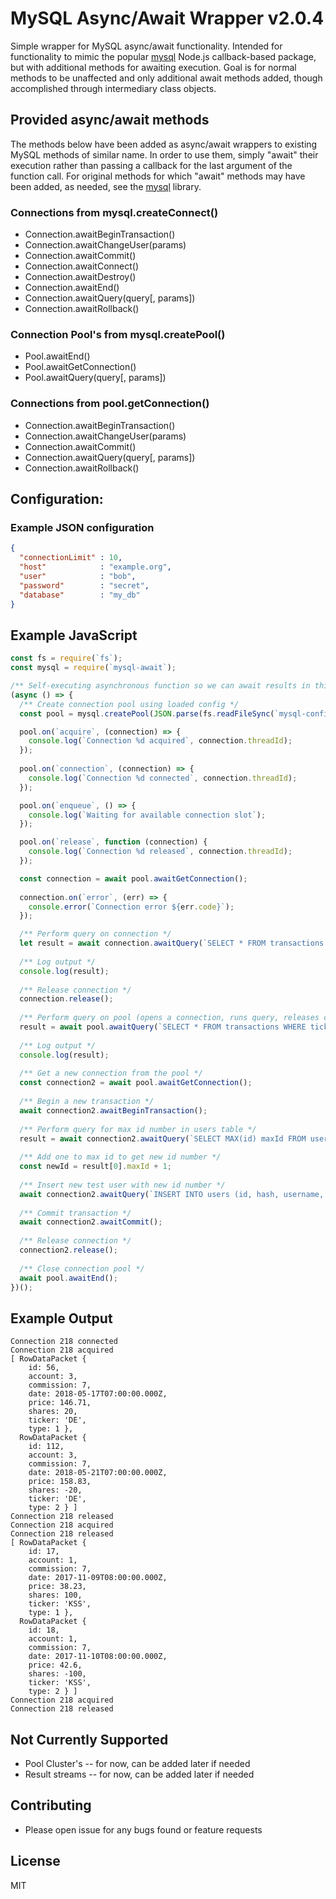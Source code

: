 # MySQL Async/Await Wrapper v2.0.4

Simple wrapper for MySQL async/await functionality.  Intended for functionality to mimic the popular [mysql](https://github.com/mysqljs/mysql) Node.js callback-based package, but with additional methods for awaiting execution.  Goal is for normal methods to be unaffected and only additional await methods added, though accomplished through intermediary class objects.

## Provided async/await methods

The methods below have been added as async/await wrappers to existing MySQL methods of similar name.  In order to use them, simply "await" their execution rather than passing a callback for the last argument of the function call.  For original methods for which "await" methods may have been added, as needed, see the [mysql](https://github.com/mysqljs/mysql) library.

### Connections from mysql.createConnect()

* Connection.awaitBeginTransaction()
* Connection.awaitChangeUser(params)
* Connection.awaitCommit()
* Connection.awaitConnect()
* Connection.awaitDestroy()
* Connection.awaitEnd()
* Connection.awaitQuery(query[, params])
* Connection.awaitRollback()

### Connection Pool's from mysql.createPool()

* Pool.awaitEnd()
* Pool.awaitGetConnection()
* Pool.awaitQuery(query[, params])

### Connections from pool.getConnection()

* Connection.awaitBeginTransaction()
* Connection.awaitChangeUser(params)
* Connection.awaitCommit()
* Connection.awaitQuery(query[, params])
* Connection.awaitRollback()

## Configuration:

### Example JSON configuration

```json
{
  "connectionLimit" : 10,
  "host"            : "example.org",
  "user"            : "bob",
  "password"        : "secret",
  "database"        : "my_db"
}
```

## Example JavaScript

```javascript
const fs = require(`fs`);
const mysql = require(`mysql-await`);

/** Self-executing asynchronous function so we can await results in this example */
(async () => {
  /** Create connection pool using loaded config */
  const pool = mysql.createPool(JSON.parse(fs.readFileSync(`mysql-config.json`)));

  pool.on(`acquire`, (connection) => {
    console.log(`Connection %d acquired`, connection.threadId);
  });
  
  pool.on(`connection`, (connection) => {
    console.log(`Connection %d connected`, connection.threadId);
  });

  pool.on(`enqueue`, () => {
    console.log(`Waiting for available connection slot`);
  });

  pool.on(`release`, function (connection) {
    console.log(`Connection %d released`, connection.threadId);
  });

  const connection = await pool.awaitGetConnection();
  
  connection.on(`error`, (err) => {
    console.error(`Connection error ${err.code}`);
  });

  /** Perform query on connection */
  let result = await connection.awaitQuery(`SELECT * FROM transactions WHERE ticker = ?`, [`DE`]);
  
  /** Log output */
  console.log(result);
  
  /** Release connection */
  connection.release();
    
  /** Perform query on pool (opens a connection, runs query, releases connection) */
  result = await pool.awaitQuery(`SELECT * FROM transactions WHERE ticker = ?`, [`KSS`]);
  
  /** Log output */
  console.log(result);
  
  /** Get a new connection from the pool */
  const connection2 = await pool.awaitGetConnection();
  
  /** Begin a new transaction */
  await connection2.awaitBeginTransaction();
  
  /** Perform query for max id number in users table */
  result = await connection2.awaitQuery(`SELECT MAX(id) maxId FROM users`);
  
  /** Add one to max id to get new id number */
  const newId = result[0].maxId + 1;
  
  /** Insert new test user with new id number */
  await connection2.awaitQuery(`INSERT INTO users (id, hash, username, name, accounts) VALUES (?, ?, ?, ?, ?)`, [newId, ``, `testuser`, `Test User`, ``]);
  
  /** Commit transaction */
  await connection2.awaitCommit();
  
  /** Release connection */
  connection2.release();
  
  /** Close connection pool */
  await pool.awaitEnd();
})();

```

## Example Output 

```console
Connection 218 connected
Connection 218 acquired
[ RowDataPacket {
    id: 56,
    account: 3,
    commission: 7,
    date: 2018-05-17T07:00:00.000Z,
    price: 146.71,
    shares: 20,
    ticker: 'DE',
    type: 1 },
  RowDataPacket {
    id: 112,
    account: 3,
    commission: 7,
    date: 2018-05-21T07:00:00.000Z,
    price: 158.83,
    shares: -20,
    ticker: 'DE',
    type: 2 } ]
Connection 218 released
Connection 218 acquired
Connection 218 released
[ RowDataPacket {
    id: 17,
    account: 1,
    commission: 7,
    date: 2017-11-09T08:00:00.000Z,
    price: 38.23,
    shares: 100,
    ticker: 'KSS',
    type: 1 },
  RowDataPacket {
    id: 18,
    account: 1,
    commission: 7,
    date: 2017-11-10T08:00:00.000Z,
    price: 42.6,
    shares: -100,
    ticker: 'KSS',
    type: 2 } ]
Connection 218 acquired
Connection 218 released
```
  
## Not Currently Supported

* Pool Cluster's -- for now, can be added later if needed
* Result streams -- for now, can be added later if needed

## Contributing

* Please open issue for any bugs found or feature requests

## License

MIT
